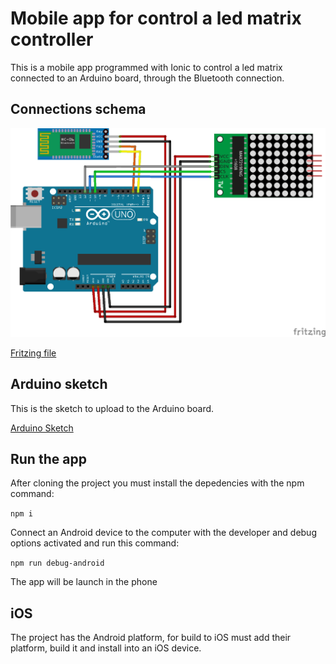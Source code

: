 # Mobile app for control a led matrix controller

This is a mobile app programmed with Ionic to control a led matrix connected to an Arduino board, through the Bluetooth connection.

## Connections schema

![Connections schema](https://raw.githubusercontent.com/theguitxo/led_matrix_controller/master/esquema.png)

[Fritzing file](https://github.com/theguitxo/led_matrix_controller/blob/master/esquema.fzz?raw=true)

## Arduino sketch

This is the sketch to upload to the Arduino board.

[Arduino Sketch](https://raw.githubusercontent.com/theguitxo/led_matrix_controller/master/arduino.sketch.ino)

## Run the app

After cloning the project you must install the depedencies with the npm command:

`npm i`

Connect an Android device to the computer with the developer and debug options activated and run this command:

`npm run debug-android`

The app will be launch in the phone

## iOS

The project has the Android platform, for build to  iOS must add their platform, build it and install into an iOS device.
